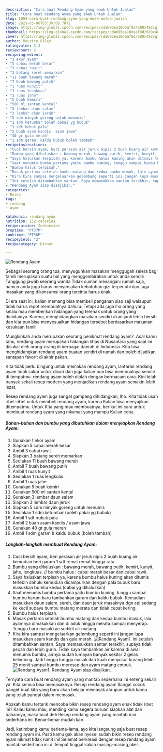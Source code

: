 ```yaml
---
description: "Cara buat Rendang Ayam yang enak Untuk Jualan"
title: "Cara buat Rendang Ayam yang enak Untuk Jualan"
slug: 1094-cara-buat-rendang-ayam-yang-enak-untuk-jualan
date: 2021-05-08T05:39:08.787Z
image: https://img-global.cpcdn.com/recipes/cda695ea10deaf8d/680x482cq70/rendang-ayam-foto-resep-utama.jpg
thumbnail: https://img-global.cpcdn.com/recipes/cda695ea10deaf8d/680x482cq70/rendang-ayam-foto-resep-utama.jpg
cover: https://img-global.cpcdn.com/recipes/cda695ea10deaf8d/680x482cq70/rendang-ayam-foto-resep-utama.jpg
author: Maurice Riley
ratingvalue: 3.3
reviewcount: 6
recipeingredient:
- "1 ekor ayam"
- "5 cabai merah besar"
- "3 cabai rawit"
- "3 batang sereh memarkan"
- "11 buah bawang merah"
- "7 buah bawang putih"
- "1 ruas kunyit"
- "1 ruas lengkuas"
- "1 ruas jahe"
- "5 buah kemiri"
- "500 ml santan kental"
- "3 lembar daun salam"
- "3 lembar daun jeruk"
- "5 sdm minyak goreng untuk menumis"
- "1 sdm ketumbar boleh pakai yg bubuk"
- "1 sdt bubuk pala"
- "2 buah asam kandis  asam jawa"
- "40 gr gula merah"
- "1 sdm garam  kaldu bubuk boleh tambah"
recipeinstructions:
- "Cuci bersih ayam, beri perasan air jeruk nipis 2 buah buang air kemudian beri garam 1 sdt remat remat hingga rata."
- "Bumbu yang dihaluskan : bawang merah, bawang putih, kemiri, kunyit, jahe, lengkuas. // bumbu halus : cabai merah besar dan cabai rawit."
- "Saya haluskan terpisah ya, karena bumbu halus kuning akan ditumis terlebih dahulu kemudian dicampurkan dengan pala bubuk baru masukkan bumbu kedua (cabai yg dihaluskan)"
- "Saat menumis bumbu pertama yaitu bumbu kuning, tunggu sampai bumbu harum baru tambahkan garam dan kaldu bubuk. Kemudian masukkan daun salam, sereh, dan daun jeruk masaknya dgn api sedang ke kecil supaya bumbu matang merata dan tidak cepat kering."
- "Bumbu halus terpisah."
- "Masak pertama setelah bumbu matang dan kedua bumbu masuk, lalu ayamnya dimasukkan dan di aduk hingga merata sampai menyerap. Tunggu baru masukkan sedikit air matang."
- "Kira kira sampai mengeluarkan gelembung seperti ini jangan lupa masukkan asam kandis dan gula merah."
- "Ini setelah ditambahkan santan. Saya memasukkan santan terakhir, supaya tidak pecah dan lebih gurih. Tidak saya tambahkan air karena di awal menumis bumbu, airnya sudah lumayan banyak sekitar 2 gelas belimbing. Jadi hingga tunggu masak dan kuah menyusut kurang lebih 25 menit sampai bumbu meresap dan ayam matang empuk."
- "Rendang Ayam siap disajikan."
categories:
- Resep
tags:
- rendang
- ayam

katakunci: rendang ayam 
nutrition: 152 calories
recipecuisine: Indonesian
preptime: "PT37M"
cooktime: "PT58M"
recipeyield: "2"
recipecategory: Dinner

---
```



![Rendang Ayam](https://img-global.cpcdn.com/recipes/cda695ea10deaf8d/680x482cq70/rendang-ayam-foto-resep-utama.jpg)

Sebagai seorang orang tua, menyuguhkan masakan menggugah selera bagi famili merupakan suatu hal yang menggembirakan untuk anda sendiri. Tanggung jawab seorang  wanita Tidak cuman menangani rumah saja, namun anda juga harus menyediakan kebutuhan gizi terpenuhi dan juga masakan yang dikonsumsi orang tercinta harus enak.

Di era  saat ini, kalian memang bisa membeli panganan siap saji walaupun tidak harus repot membuatnya dahulu. Tetapi ada juga lho orang yang selalu mau memberikan hidangan yang terenak untuk orang yang dicintainya. Karena, menghidangkan masakan sendiri akan jauh lebih bersih dan kita pun bisa menyesuaikan hidangan tersebut berdasarkan makanan kesukaan famili. 



Mungkinkah anda merupakan seorang penikmat rendang ayam?. Asal kamu tahu, rendang ayam merupakan hidangan khas di Nusantara yang saat ini disukai oleh orang-orang di berbagai daerah di Indonesia. Kita bisa menghidangkan rendang ayam buatan sendiri di rumah dan boleh dijadikan santapan favorit di akhir pekan.

Kita tidak perlu bingung untuk memakan rendang ayam, lantaran rendang ayam tidak sukar untuk dicari dan juga kalian pun bisa membuatnya sendiri di tempatmu. rendang ayam boleh diolah dengan bermacam cara. Kini telah banyak sekali resep modern yang menjadikan rendang ayam semakin lebih lezat.

Resep rendang ayam juga sangat gampang dihidangkan, lho. Kita tidak usah ribet-ribet untuk membeli rendang ayam, karena Kalian bisa menyajikan ditempatmu. Untuk Kita yang mau membuatnya, berikut ini cara untuk membuat rendang ayam yang nikamat yang mampu Kalian coba.

<!--inarticleads1-->

##### Bahan-bahan dan bumbu yang dibutuhkan dalam menyiapkan Rendang Ayam:

1. Gunakan 1 ekor ayam
1. Siapkan 5 cabai merah besar
1. Ambil 3 cabai rawit
1. Siapkan 3 batang sereh memarkan
1. Sediakan 11 buah bawang merah
1. Ambil 7 buah bawang putih
1. Ambil 1 ruas kunyit
1. Sediakan 1 ruas lengkuas
1. Ambil 1 ruas jahe
1. Gunakan 5 buah kemiri
1. Gunakan 500 ml santan kental
1. Gunakan 3 lembar daun salam
1. Siapkan 3 lembar daun jeruk
1. Siapkan 5 sdm minyak goreng untuk menumis
1. Sediakan 1 sdm ketumbar (boleh pakai yg bubuk)
1. Ambil 1 sdt bubuk pala
1. Ambil 2 buah asam kandis / asam jawa
1. Gunakan 40 gr gula merah
1. Ambil 1 sdm garam &amp; kaldu bubuk (boleh tambah)




<!--inarticleads2-->

##### Langkah-langkah membuat Rendang Ayam:

1. Cuci bersih ayam, beri perasan air jeruk nipis 2 buah buang air kemudian beri garam 1 sdt remat remat hingga rata.
1. Bumbu yang dihaluskan : bawang merah, bawang putih, kemiri, kunyit, jahe, lengkuas. // bumbu halus : cabai merah besar dan cabai rawit.
1. Saya haluskan terpisah ya, karena bumbu halus kuning akan ditumis terlebih dahulu kemudian dicampurkan dengan pala bubuk baru masukkan bumbu kedua (cabai yg dihaluskan)
1. Saat menumis bumbu pertama yaitu bumbu kuning, tunggu sampai bumbu harum baru tambahkan garam dan kaldu bubuk. Kemudian masukkan daun salam, sereh, dan daun jeruk masaknya dgn api sedang ke kecil supaya bumbu matang merata dan tidak cepat kering.
1. Bumbu halus terpisah.
1. Masak pertama setelah bumbu matang dan kedua bumbu masuk, lalu ayamnya dimasukkan dan di aduk hingga merata sampai menyerap. Tunggu baru masukkan sedikit air matang.
1. Kira kira sampai mengeluarkan gelembung seperti ini jangan lupa masukkan asam kandis dan gula merah.
<img src="//assets-global.cpcdn.com/assets/icons/button_play-2c75c40dde080a61004c1f40b05d8f140eaff45d7e9e6481dc71c63d2e7c4909.png" alt="Rendang Ayam">1. Ini setelah ditambahkan santan. Saya memasukkan santan terakhir, supaya tidak pecah dan lebih gurih. Tidak saya tambahkan air karena di awal menumis bumbu, airnya sudah lumayan banyak sekitar 2 gelas belimbing. Jadi hingga tunggu masak dan kuah menyusut kurang lebih 25 menit sampai bumbu meresap dan ayam matang empuk.
<img src="//assets-global.cpcdn.com/assets/icons/button_play-2c75c40dde080a61004c1f40b05d8f140eaff45d7e9e6481dc71c63d2e7c4909.png" alt="Rendang Ayam">1. Rendang Ayam siap disajikan.




Ternyata cara buat rendang ayam yang mantab sederhana ini enteng sekali ya! Kita semua bisa memasaknya. Resep rendang ayam Sangat cocok banget buat kita yang baru akan belajar memasak ataupun untuk kamu yang telah pandai dalam memasak.

Apakah kamu tertarik mencoba bikin resep rendang ayam enak tidak ribet ini? Kalau kamu mau, mending kamu segera buruan siapkan alat dan bahannya, maka buat deh Resep rendang ayam yang mantab dan sederhana ini. Benar-benar mudah kan. 

Jadi, ketimbang kamu berlama-lama, ayo kita langsung saja buat resep rendang ayam ini. Pasti kamu gak akan nyesel sudah bikin resep rendang ayam nikmat tidak rumit ini! Selamat berkreasi dengan resep rendang ayam mantab sederhana ini di tempat tinggal kalian masing-masing,oke!.

